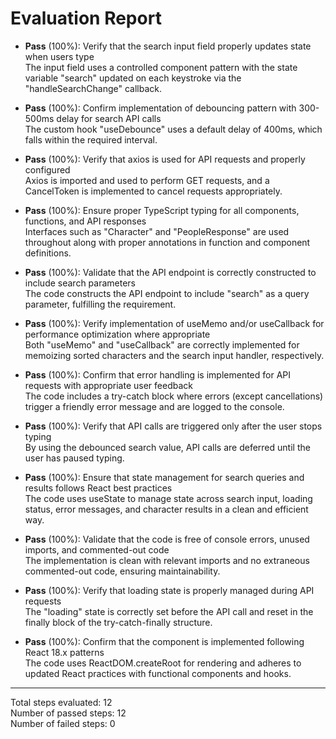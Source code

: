 # Evaluation Report

- **Pass** (100%): Verify that the search input field properly updates state when users type  
  The input field uses a controlled component pattern with the state variable "search" updated on each keystroke via the "handleSearchChange" callback.

- **Pass** (100%): Confirm implementation of debouncing pattern with 300-500ms delay for search API calls  
  The custom hook "useDebounce" uses a default delay of 400ms, which falls within the required interval.

- **Pass** (100%): Verify that axios is used for API requests and properly configured  
  Axios is imported and used to perform GET requests, and a CancelToken is implemented to cancel requests appropriately.

- **Pass** (100%): Ensure proper TypeScript typing for all components, functions, and API responses  
  Interfaces such as "Character" and "PeopleResponse" are used throughout along with proper annotations in function and component definitions.

- **Pass** (100%): Validate that the API endpoint is correctly constructed to include search parameters  
  The code constructs the API endpoint to include "search" as a query parameter, fulfilling the requirement.

- **Pass** (100%): Verify implementation of useMemo and/or useCallback for performance optimization where appropriate  
  Both "useMemo" and "useCallback" are correctly implemented for memoizing sorted characters and the search input handler, respectively.

- **Pass** (100%): Confirm that error handling is implemented for API requests with appropriate user feedback  
  The code includes a try-catch block where errors (except cancellations) trigger a friendly error message and are logged to the console.

- **Pass** (100%): Verify that API calls are triggered only after the user stops typing  
  By using the debounced search value, API calls are deferred until the user has paused typing.

- **Pass** (100%): Ensure that state management for search queries and results follows React best practices  
  The code uses useState to manage state across search input, loading status, error messages, and character results in a clean and efficient way.

- **Pass** (100%): Validate that the code is free of console errors, unused imports, and commented-out code  
  The implementation is clean with relevant imports and no extraneous commented-out code, ensuring maintainability.

- **Pass** (100%): Verify that loading state is properly managed during API requests  
  The "loading" state is correctly set before the API call and reset in the finally block of the try-catch-finally structure.

- **Pass** (100%): Confirm that the component is implemented following React 18.x patterns  
  The code uses ReactDOM.createRoot for rendering and adheres to updated React practices with functional components and hooks.

---

Total steps evaluated: 12  
Number of passed steps: 12  
Number of failed steps: 0